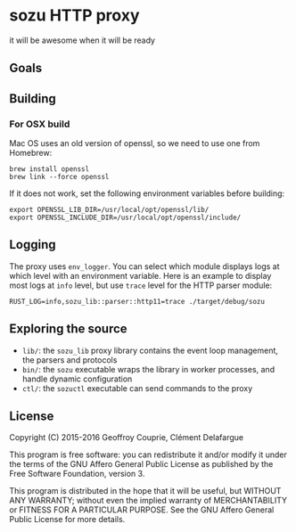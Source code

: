 # sozu HTTP proxy

it will be awesome when it will be ready

## Goals

## Building

### For OSX build

Mac OS uses an old version of openssl, so we need to use one from Homebrew:

```
brew install openssl
brew link --force openssl
```

If it does not work, set the following environment variables before building:

```
export OPENSSL_LIB_DIR=/usr/local/opt/openssl/lib/
export OPENSSL_INCLUDE_DIR=/usr/local/opt/openssl/include/
```

## Logging

The proxy uses `env_logger`. You can select which module displays logs at which level with an environment variable. Here is an example to display most logs at `info` level, but use `trace` level for the HTTP parser module:

```
RUST_LOG=info,sozu_lib::parser::http11=trace ./target/debug/sozu
```

## Exploring the source

- `lib/`: the `sozu_lib` proxy library contains the event loop management, the parsers and protocols
- `bin/`: the `sozu` executable wraps the library in worker processes, and handle dynamic configuration
- `ctl/`: the `sozuctl` executable can send commands to the proxy

## License

Copyright (C) 2015-2016 Geoffroy Couprie, Clément Delafargue

This program is free software: you can redistribute it and/or modify it under
the terms of the GNU Affero General Public License as published by the Free
Software Foundation, version 3.

This program is distributed in the hope that it will be useful, but WITHOUT ANY WARRANTY;
without even the implied warranty of MERCHANTABILITY or FITNESS FOR A PARTICULAR PURPOSE.
See the GNU Affero General Public License for more details.
